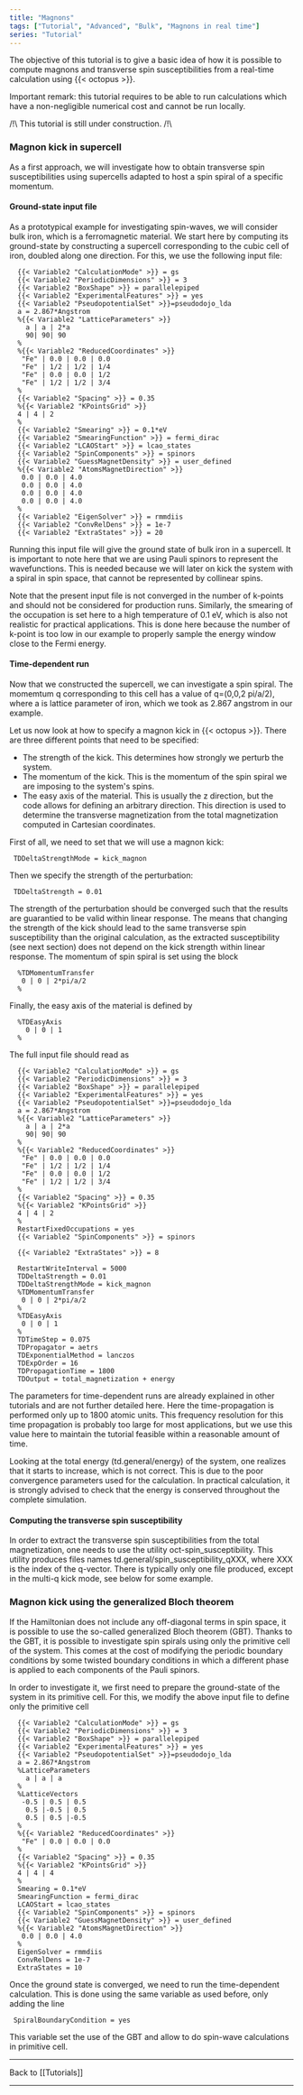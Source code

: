 ```yaml
---
title: "Magnons"
tags: ["Tutorial", "Advanced", "Bulk", "Magnons in real time"]
series: "Tutorial"
---
```



The objective of this tutorial is to give a basic idea of how it is possible to compute magnons and transverse spin susceptibilities from a real-time calculation using {{< octopus >}}.

Important remark: this tutorial requires to be able to run calculations which have a non-negligible numerical cost and cannot be run locally.

/!\ This tutorial is still under construction. /!\


###  Magnon kick in supercell  

As a first approach, we will investigate how to obtain transverse spin susceptibilities using supercells adapted to host a spin spiral of a specific momentum.

####  Ground-state input file  

As a prototypical example for investigating spin-waves, we will consider bulk iron, which is a ferromagnetic material. We start here by computing its ground-state by constructing a supercell corresponding to the cubic cell of iron, doubled along one direction.
For this, we use the following input file:

```text
  {{< Variable2 "CalculationMode" >}} = gs
  {{< Variable2 "PeriodicDimensions" >}} = 3 
  {{< Variable2 "BoxShape" >}} = parallelepiped
  {{< Variable2 "ExperimentalFeatures" >}} = yes
  {{< Variable2 "PseudopotentialSet" >}}=pseudodojo_lda
  a = 2.867*Angstrom
  %{{< Variable2 "LatticeParameters" >}}
    a | a | 2*a
    90| 90| 90
  %
  %{{< Variable2 "ReducedCoordinates" >}}
   "Fe" | 0.0 | 0.0 | 0.0
   "Fe" | 1/2 | 1/2 | 1/4
   "Fe" | 0.0 | 0.0 | 1/2
   "Fe" | 1/2 | 1/2 | 3/4
  %
  {{< Variable2 "Spacing" >}} = 0.35
  %{{< Variable2 "KPointsGrid" >}}
  4 | 4 | 2
  %
  {{< Variable2 "Smearing" >}} = 0.1*eV
  {{< Variable2 "SmearingFunction" >}} = fermi_dirac
  {{< Variable2 "LCAOStart" >}} = lcao_states
  {{< Variable2 "SpinComponents" >}} = spinors
  {{< Variable2 "GuessMagnetDensity" >}} = user_defined
  %{{< Variable2 "AtomsMagnetDirection" >}}
   0.0 | 0.0 | 4.0
   0.0 | 0.0 | 4.0
   0.0 | 0.0 | 4.0
   0.0 | 0.0 | 4.0
  %
  {{< Variable2 "EigenSolver" >}} = rmmdiis
  {{< Variable2 "ConvRelDens" >}} = 1e-7
  {{< Variable2 "ExtraStates" >}} = 20
```

Running this input file will give the ground state of bulk iron in a supercell. 
It is important to note here that we are using Pauli spinors to represent the wavefunctions. This is needed because we will later on kick the system with a spiral in spin space, that cannot be represented by collinear spins.

Note that the present input file is not converged in the number of k-points and should not be considered for production runs.
Similarly, the smearing of the occupation is set here to a high temperature of 0.1 eV, which is also not realistic for practical applications. This is done here because the number of k-point is too low in our example to properly sample the energy window close to the Fermi energy. 


####  Time-dependent run  

Now that we constructed the supercell, we can investigate a spin spiral. The momemtum q  corresponding to this cell has a value of q=(0,0,2 pi/a/2), where a is lattice parameter of iron, which we took as 2.867 angstrom in our example.

Let us now look at how to specify a magnon kick in {{< octopus >}}.
There are three different points that need to be specified:
* The strength of the kick. This determines how strongly we perturb the system.
* The momentum of the kick. This is the momentum of the spin spiral we are imposing to the system's spins.
* The easy axis of the material. This is usually the z direction, but the code allows for defining an arbitrary direction. This direction is used to determine the transverse magnetization from the total magnetization computed in Cartesian coordinates. 

First of all, we need to set that we will use a magnon kick:

```text
 TDDeltaStrengthMode = kick_magnon
```

Then we specify the strength of the perturbation:

```text
 TDDeltaStrength = 0.01
```

The strength of the perturbation should be converged such that the results are guarantied to be valid within linear response. The means that changing the strength of the kick should lead to the same transverse spin susceptibility than the original calculation, as the extracted susceptibility (see next section) does not depend on the kick strength within linear response.
The momentum of spin spiral is set using the block

```text
  %TDMomentumTransfer
   0 | 0 | 2*pi/a/2
  %
```

Finally, the easy axis of the material is defined by

```text
  %TDEasyAxis
    0 | 0 | 1
  %
```

The full input file should read as

```text
  {{< Variable2 "CalculationMode" >}} = gs
  {{< Variable2 "PeriodicDimensions" >}} = 3 
  {{< Variable2 "BoxShape" >}} = parallelepiped
  {{< Variable2 "ExperimentalFeatures" >}} = yes
  {{< Variable2 "PseudopotentialSet" >}}=pseudodojo_lda
  a = 2.867*Angstrom
  %{{< Variable2 "LatticeParameters" >}}
    a | a | 2*a
    90| 90| 90
  %
  %{{< Variable2 "ReducedCoordinates" >}}
   "Fe" | 0.0 | 0.0 | 0.0
   "Fe" | 1/2 | 1/2 | 1/4
   "Fe" | 0.0 | 0.0 | 1/2
   "Fe" | 1/2 | 1/2 | 3/4
  %
  {{< Variable2 "Spacing" >}} = 0.35
  %{{< Variable2 "KPointsGrid" >}}
  4 | 4 | 2
  %
  RestartFixedOccupations = yes
  {{< Variable2 "SpinComponents" >}} = spinors
```

```text
  {{< Variable2 "ExtraStates" >}} = 8
```

```text
  RestartWriteInterval = 5000
  TDDeltaStrength = 0.01
  TDDeltaStrengthMode = kick_magnon
  %TDMomentumTransfer
   0 | 0 | 2*pi/a/2 
  %
  %TDEasyAxis
   0 | 0 | 1
  %
  TDTimeStep = 0.075
  TDPropagator = aetrs
  TDExponentialMethod = lanczos
  TDExpOrder = 16
  TDPropagationTime = 1800
  TDOutput = total_magnetization + energy
```

The parameters for time-dependent runs are already explained in other tutorials and are not further detailed here. 
Here the time-propagation is performed only up to 1800 atomic units. This frequency resolution for this time propagation is probably too large for most applications, but we use this value here to maintain the tutorial feasible within a reasonable amount of time.

Looking at the total energy (td.general/energy) of the system, one realizes that it starts to increase, which is not correct. This is due to the poor convergence parameters used for the calculation. In practical calculation, it is strongly advised to check that the energy is conserved throughout the complete simulation.

####  Computing the transverse spin susceptibility  

In order to extract the transverse spin susceptibilities from the total magnetization, one needs to use the utility oct-spin_susceptibility.
This utility produces files names td.general/spin_susceptibility_qXXX, where XXX is the index of the q-vector. There is typically only one file produced, except in the multi-q kick mode, see below for some example.

###  Magnon kick using the generalized Bloch theorem  

If the Hamiltonian does not include any off-diagonal terms in spin space, it is possible to use the so-called generalized Bloch theorem (GBT).
Thanks to the GBT, it is possible to investigate spin spirals using only the primitive cell of the system. This comes at the cost of modifying the periodic boundary conditions by some twisted boundary conditions in which a different phase is applied to each components of the Pauli spinors.

In order to investigate it, we first need to prepare the ground-state of the system in its primitive cell.
For this, we modify the above input file to define only the primitive cell


```text
  {{< Variable2 "CalculationMode" >}} = gs
  {{< Variable2 "PeriodicDimensions" >}} = 3 
  {{< Variable2 "BoxShape" >}} = parallelepiped
  {{< Variable2 "ExperimentalFeatures" >}} = yes
  {{< Variable2 "PseudopotentialSet" >}}=pseudodojo_lda
  a = 2.867*Angstrom
  %LatticeParameters
    a | a | a
  %
  %LatticeVectors
   -0.5 | 0.5 | 0.5
    0.5 |-0.5 | 0.5
    0.5 | 0.5 |-0.5
  %
  %{{< Variable2 "ReducedCoordinates" >}}
   "Fe" | 0.0 | 0.0 | 0.0
  %
  {{< Variable2 "Spacing" >}} = 0.35
  %{{< Variable2 "KPointsGrid" >}}
  4 | 4 | 4
  %
  Smearing = 0.1*eV
  SmearingFunction = fermi_dirac
  LCAOStart = lcao_states
  {{< Variable2 "SpinComponents" >}} = spinors
  {{< Variable2 "GuessMagnetDensity" >}} = user_defined
  %{{< Variable2 "AtomsMagnetDirection" >}}
   0.0 | 0.0 | 4.0
  %
  EigenSolver = rmmdiis
  ConvRelDens = 1e-7
  ExtraStates = 10
```

Once the ground state is converged, we need to run the time-dependent calculation.
This is done using the same variable as used before, only adding the line
```text
 SpiralBoundaryCondition = yes 
```

This variable set the use of the GBT and allow to do spin-wave calculations in primitive cell.



<span class=noprint><hr>
Back to [[Tutorials]]





---------------------------------------------
